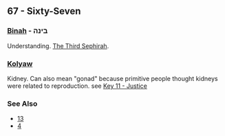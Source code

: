 ## 67 - Sixty-Seven

### [Binah](/keys/BINH) - בינה
Understanding. [The Third Sephirah](3).

### [Kolyaw](/keys/KVLIA)
Kidney. Can also mean "gonad" because primitive people thought kidneys were related to reproduction. see [Key 11 - Justice](11)

### See Also

- [13](13)
- [4](4)